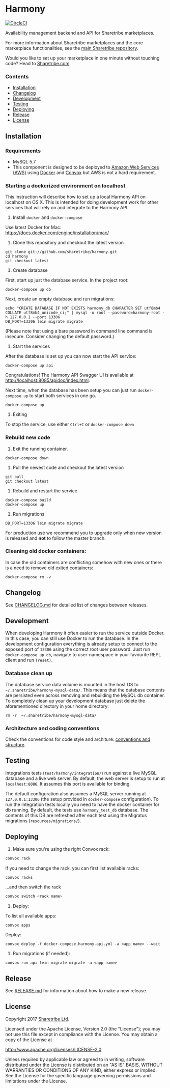 # Harmony

[![CircleCI](https://circleci.com/gh/sharetribe/harmony/tree/master.svg?style=svg&circle-token=043fa482e17e0b7a80641714c91b41a6bc0d3a40)](https://circleci.com/gh/sharetribe/harmony/tree/master)

Availability management backend and API for Sharetribe marketplaces.

For more information about Sharetribe marketplaces and the core marketplace functionalities, see the [main Sharetribe repository](https://www.github.com/sharetribe/sharetribe).

Would you like to set up your marketplace in one minute without touching code? Head to [Sharetribe.com](https://www.sharetribe.com).

### Contents

- [Installation](#installation)
- [Changelog](#changelog)
- [Development](#development)
- [Testing](#testing)
- [Deploying](#deploying)
- [Release](#release)
- [License](#license)

## Installation

### Requirements

* MySQL 5.7
* This component is designed to be deployed to [Amazon Web Services (AWS)](https://aws.amazon.com/) using [Docker](https://www.docker.com/) and [Convox](https://convox.com/) but AWS is not a hard requirement.

### Starting a dockerized environment on localhost

This instruction will describe how to set up a local Harmony API on
localhost on OS X. This is intended for doing development work for
other services that will rely on and integrate to the Harmony API.

1. Install `docker` and `docker-compose`

  Use latest Docker for Mac: https://docs.docker.com/engine/installation/mac/

1. Clone this repository and checkout the latest version

  ```
  git clone git://github.com/sharetribe/harmony.git
  cd harmony
  git checkout latest
  ```

1. Create database

  First, start up just the database service. In the project root:

  ```
  docker-compose up db
  ```

  Next, create an empty database and run migrations:

  ```
  echo "CREATE DATABASE IF NOT EXISTS harmony_db CHARACTER SET utf8mb4 COLLATE utf8mb4_unicode_ci;" | mysql -u root --password=harmony-root -h 127.0.0.1 --port 13306
  DB_PORT=13306 lein migrate migrate
  ```

  (Please note that using a bare password in command line command is insecure. Consider changing the default password.)

1. Start the services

  After the database is set up you can now start the API service:

  ```
  docker-compose up api
  ```

  Congratulations! The Harmony API Swagger UI is available at [http://localhost:8085/apidoc/index.html](http://localhost:8085/apidoc/index.html).

  Next time, when the database has been setup you can just run
  `docker-compose up` to start both services in one go.

  ```
  docker-compose up
  ```

1. Exiting

  To stop the service, use either `Ctrl+C` or `docker-compose down`

### Rebuild new code

1. Exit the running container.

  ```
  docker-compose down
  ```

1. Pull the newest code and checkout the latest version

  ```
  git pull
  git checkout latest
  ```

1. Rebuild and restart the service

  ```
  docker-compose build
  docker-compose up
  ```

1. Run migrations

  ```
  DB_PORT=13306 lein migrate migrate
  ```

For production use we recommend you to upgrade only when new version is released and **not** to follow the master branch.


### Cleaning old docker containers:

In case the old containers are conflicting somehow with new ones or
there is a need to remove old exited containers:

```
docker-compose rm -v
```

## Changelog

See [CHANGELOG.md](./CHANGELOG.md) for detailed list of changes between releases.

## Development

When developing Harmony it often easier to run the service outside
Docker. In this case, you can still use Docker to run the database. In
the development configuration everything is already setup to connect
to the exposed port of `13306` using the correct root user
password. Just run `docker-compose up db`, navigate to user-namespace
in your favourite REPL client and run `(reset)`.

### Database clean up

The database service data volume is mounted in the host OS to
`~/.sharetribe/harmony-mysql-data/`. This means that the database
contents are persisted even across removing and rebuilding the MySQL
db container. To completely clean up your development database just
delete the aforementioned directory in your home directory:

  ```
  rm -r  ~/.sharetribe/harmony-mysql-data/
  ```

### Architecture and coding conventions

Check the conventions for code style and architure: [conventions and structure](doc/conventions_and_structure.md).

## Testing

Integrations tests (`test/harmony/integration/`) run against a live
MySQL database and a live web server. By default, the web server is
setup to run at `localhost:8086`. It assumes this port is available for
binding.

The default configuration also assumes a MySQL server running at
`127.0.0.1:13306` (the setup provided in `docker-compose`
configuration). To run the integration tests locally you need to have
the docker container for db running. By default, the tests use
`harmony_test_db` database. The contents of this DB are refreshed after
each test using the Migratus migrations (`resources/migrations/`).

## Deploying

1. Make sure you're using the right Convox rack:

  ```bash
  convox rack
  ```

  If you need to change the rack, you can first list available racks:

  ```bash
  convox racks
  ```

  ...and then switch the rack

  ```bash
  convox switch <rack name>
  ```

1. Deploy:

  To list all available apps:

  ```
  convox apps
  ```

  Deploy:

  ```
  convox deploy -f docker-compose.harmony-api.yml -a <app name> --wait
  ```

1. Run migrations (if needed):

  ```
  convox run api lein migrate migrate -a <app name>
  ```

## Release

See [RELEASE.md](./RELEASE.md) for information about how to make a new release.

## License

Copyright 2017 [Sharetribe Ltd](https://www.sharetribe.com).

Licensed under the Apache License, Version 2.0 (the "License");
you may not use this file except in compliance with the License.
You may obtain a copy of the License at

http://www.apache.org/licenses/LICENSE-2.0

Unless required by applicable law or agreed to in writing, software
distributed under the License is distributed on an "AS IS" BASIS,
WITHOUT WARRANTIES OR CONDITIONS OF ANY KIND, either express or implied.
See the License for the specific language governing permissions and
limitations under the License.
